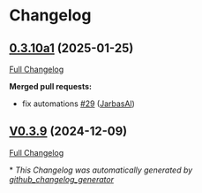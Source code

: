 # Changelog

## [0.3.10a1](https://github.com/OpenVoiceOS/ovos-skill-days-in-history/tree/0.3.10a1) (2025-01-25)

[Full Changelog](https://github.com/OpenVoiceOS/ovos-skill-days-in-history/compare/V0.3.9...0.3.10a1)

**Merged pull requests:**

- fix automations [\#29](https://github.com/OpenVoiceOS/ovos-skill-days-in-history/pull/29) ([JarbasAl](https://github.com/JarbasAl))

## [V0.3.9](https://github.com/OpenVoiceOS/ovos-skill-days-in-history/tree/V0.3.9) (2024-12-09)

[Full Changelog](https://github.com/OpenVoiceOS/ovos-skill-days-in-history/compare/0.3.9...V0.3.9)



\* *This Changelog was automatically generated by [github_changelog_generator](https://github.com/github-changelog-generator/github-changelog-generator)*
